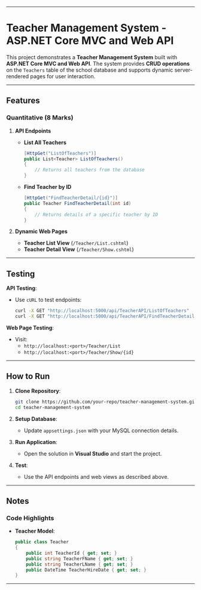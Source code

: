 
---

# Teacher Management System - ASP.NET Core MVC and Web API

This project demonstrates a **Teacher Management System** built with **ASP.NET Core MVC and Web API**. The system provides **CRUD operations** on the `Teachers` table of the school database and supports dynamic server-rendered pages for user interaction.

---

## Features

### **Quantitative (8 Marks)**
1. **API Endpoints**
   - **List All Teachers**
     ```csharp
     [HttpGet("ListOfTeachers")]
     public List<Teacher> ListOfTeachers()
     {
         // Returns all teachers from the database
     }
     ```
   - **Find Teacher by ID**
     ```csharp
     [HttpGet("FindTeacherDetail/{id}")]
     public Teacher FindTeacherDetail(int id)
     {
         // Returns details of a specific teacher by ID
     }
     ```

2. **Dynamic Web Pages**
   - **Teacher List View** (`/Teacher/List.cshtml`)
   - **Teacher Detail View** (`/Teacher/Show.cshtml`)

---


## Testing

**API Testing**:
- Use `cURL` to test endpoints:
  ```bash
  curl -X GET "http://localhost:5000/api/TeacherAPI/ListOfTeachers"
  curl -X GET "http://localhost:5000/api/TeacherAPI/FindTeacherDetail/1"
  ```

**Web Page Testing**:
- Visit:
  - `http://localhost:<port>/Teacher/List`
  - `http://localhost:<port>/Teacher/Show/{id}`

---

## How to Run

1. **Clone Repository**:
   ```bash
   git clone https://github.com/your-repo/teacher-management-system.git
   cd teacher-management-system
   ```

2. **Setup Database**:
   - Update `appsettings.json` with your MySQL connection details.

3. **Run Application**:
   - Open the solution in **Visual Studio** and start the project.

4. **Test**:
   - Use the API endpoints and web views as described above.

---

## Notes

### **Code Highlights**
- **Teacher Model**:
  ```csharp
  public class Teacher
  {
      public int TeacherId { get; set; }
      public string TeacherFName { get; set; }
      public string TeacherLName { get; set; }
      public DateTime TeacherHireDate { get; set; }
  }
  ```


---
